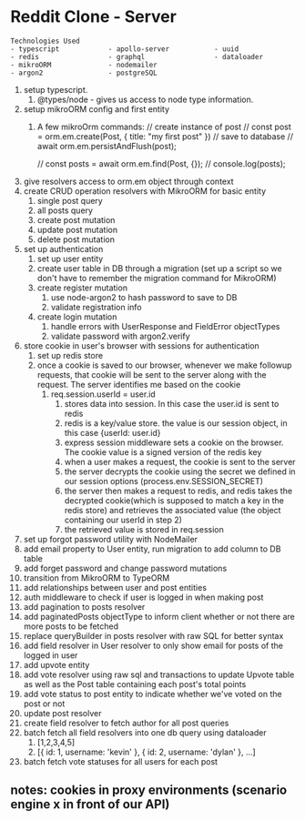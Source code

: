 # Reddit Clone - Server

```
Technologies Used
- typescript            - apollo-server           - uuid
- redis                 - graphql                 - dataloader
- mikroORM              - nodemailer
- argon2                - postgreSQL
```  
   
1. setup typescript. 
   1. @types/node - gives us access to node type information. 
2. setup mikroORM config and first entity
   1. A few mikroOrm commands:
      // create instance of post
      // const post = orm.em.create(Post, { title: "my first post" })
      // save to database
      // await orm.em.persistAndFlush(post);

      // const posts = await orm.em.find(Post, {});
      // console.log(posts);
3. give resolvers access to orm.em object through context
4. create CRUD operation resolvers with MikroORM for basic entity
   1. single post query
   2. all posts query
   3. create post mutation
   4. update post mutation
   5. delete post mutation
5. set up authentication
   1. set up user entity
   2. create user table in DB through a migration (set up a script so we don't have to remember the migration command for MikroORM)
   3. create register mutation
      1. use node-argon2 to hash password to save to DB
      2. validate registration info
   4. create login mutation
      1. handle errors with UserResponse and FieldError objectTypes
      2. validate password with argon2.verify
6. store cookie in user's browser with sessions for authentication
   1. set up redis store
   2. once a cookie is saved to our browser, whenever we make followup requests, that cookie will be sent to the server along with the request. The server identifies me based on the cookie
      1. req.session.userId = user.id 
         1. stores data into session. In this case the user.id is sent to redis
         2. redis is a key/value store. the value is our session object, in this case {userId: user.id}
         3. express session middleware sets a cookie on the browser. The cookie value is a signed version of the redis key
         4. when a user makes a request, the cookie is sent to the server
         5. the server decrypts the cookie using the secret we defined in our session options (process.env.SESSION_SECRET)
         6. the server then makes a request to redis, and redis takes the decrypted cookie(which is supposed to match a key in the redis store) and retrieves the associated value (the object containing our userId in step 2)
         7. the retrieved value is stored in req.session
7.  set up forgot password utility with NodeMailer
8.  add email property to User entity, run migration to add column to DB table
9.  add forget password and change password mutations
10. transition from MikroORM to TypeORM
11. add relationships between user and post entities
12. auth middleware to check if user is logged in when making post
13. add pagination to posts resolver
14. add paginatedPosts objectType to inform client whether or not there are more posts to be fetched
15. replace queryBuilder in posts resolver with raw SQL for better syntax
16. add field resolver in User resolver to only show email for posts of the logged in user
17. add upvote entity
18. add vote resolver using raw sql and transactions to update Upvote table as well as the Post table containing each post's total points
19. add vote status to post entity to indicate whether we've voted on the post or not
21. update post resolver
22. create field resolver to fetch author for all post queries
23. batch fetch all field resolvers into one db query using dataloader
    1.  [1,2,3,4,5]
    2.  [{ id: 1, username: 'kevin' }, { id: 2, username: 'dylan' }, ...]
24. batch fetch vote statuses for all users for each post


notes:
cookies in proxy environments (scenario engine x in front of our API)
- 